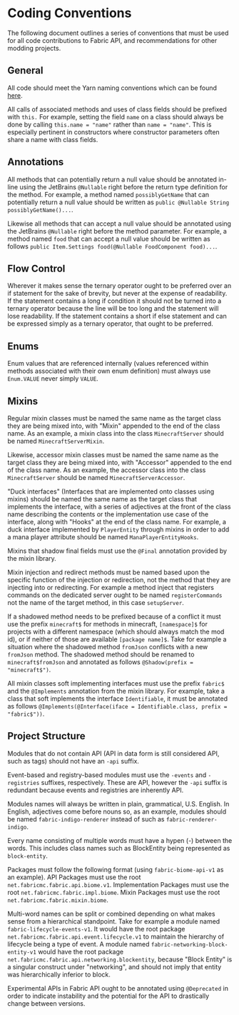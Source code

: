 # Coding Conventions

The following document outlines a series of conventions that must be used for all code contributions to Fabric API, and recommendations for other modding projects.

## General

All code should meet the Yarn naming conventions which can be found [here](https://github.com/FabricMC/yarn/blob/20w21a/CONVENTIONS.md).

All calls of associated methods and uses of class fields should be prefixed with `this.` For example, setting the field `name` on a class should always be done by calling `this.name = "name"` rather than `name = "name"`. This is especially pertinent in constructors where constructor parameters often share a name with class fields.

## Annotations

All methods that can potentially return a null value should be annotated in-line using the JetBrains `@Nullable` right before the return type definition for the method. For example, a method named `possiblyGetName` that can potentially return a null value should be written as `public @Nullable String possiblyGetName()...`.

Likewise all methods that can accept a null value should be annotated using the JetBrains `@Nullable` right before the method parameter. For example, a method named `food` that can accept a null value should be written as follows `public Item.Settings food(@Nullable FoodComponent food)...`.

## Flow Control

Wherever it makes sense the ternary operator ought to be preferred over an if statement for the sake of brevity, but never at the expense of readability. If the statement contains a long if condition it should not be turned into a ternary operator because the line will be too long and the statement will lose readability. If the statement contains a short if else statement and can be expressed simply as a ternary operator, that ought to be preferred.

## Enums

Enum values that are referenced internally (values referenced within methods associated with their own enum definition) must always use `Enum.VALUE` never simply `VALUE`.

## Mixins

Regular mixin classes must be named the same name as the target class they are being mixed into, with "Mixin" appended to the end of the class name. As an example, a mixin class into the class `MinecraftServer` should be named `MinecraftServerMixin`.

Likewise, accessor mixin classes must be named the same name as the target class they are being mixed into, with "Accessor" appended to the end of the class name. As an example, the accessor class into the class `MinecraftServer` should be named `MinecraftServerAccessor`.

"Duck interfaces" (Interfaces that are implemented onto classes using mixins) should be named the same name as the target class that implements the interface, with a series of adjectives at the front of the class name describing the contents or the implementation use case of the interface, along with "Hooks" at the end of the class name. For example, a duck interface implemented by `PlayerEntity` through mixins in order to add a mana player attribute should be named `ManaPlayerEntityHooks`.

Mixins that shadow final fields must use the `@Final` annotation provided by the mixin library.

Mixin injection and redirect methods must be named based upon the specific function of the injection or redirection, not the method that they are injecting into or redirecting. For example a method inject that registers commands on the dedicated server ought to be named `registerCommands` not the name of the target method, in this case `setupServer`.

If a shadowed method needs to be prefixed because of a conflict it must use the prefix `minecraft$` for methods in minecraft, `[namespace]$` for projects with a different namespace (which should always match the mod id), or if neither of those are available `[package name]$`. Take for example a situation where the shadowed method `fromJson` conflicts with a new `fromJson` method. The shadowed method should be renamed to `minecraft$fromJson` and annotated as follows `@Shadow(prefix = "minecraft$")`.

All mixin classes soft implementing interfaces must use the prefix `fabric$` and the `@Implements` annotation from the mixin library. For example, take a class that soft implements the interface `Identifiable`, it must be annotated as follows `@Implements(@Interface(iface = Identifiable.class, prefix = "fabric$"))`.

## Project Structure

Modules that do not contain API (API in data form is still considered API, such as tags) should not have an `-api` suffix.

Event-based and registry-based modules must use the `-events` and `-registries` suffixes, respectively. These are API, however the `-api` suffix is redundant because events and registries are inherently API.

Modules names will always be written in plain, grammatical, U.S. English. In English, adjectives come before nouns so, as an example, modules should be named `fabric-indigo-renderer` instead of such as `fabric-renderer-indigo`.

Every name consisting of multiple words must have a hypen (-) between the words. This includes class names such as BlockEntity being represented as `block-entity`.

Packages must follow the following format (using `fabric-biome-api-v1` as an example). API Packages must use the root `net.fabricmc.fabric.api.biome.v1`. Implementation Packages must use the root `net.fabricmc.fabric.impl.biome`. Mixin Packages must use the root `net.fabricmc.fabric.mixin.biome`.

Multi-word names can be split or combined depending on what makes sense from a hierarchical standpoint. Take for example a module named `fabric-lifecycle-events-v1`. It would have the root package `net.fabricmc.fabric.api.event.lifecycle.v1` to maintain the hierarchy of lifecycle being a type of event. A module named `fabric-networking-block-entity-v1` would have the root package `net.fabricmc.fabric.api.networking.blockentity`, because "Block Entity" is a singular construct under "networking", and should not imply that entity was hierarchically inferior to block.

Experimental APIs in Fabric API ought to be annotated using `@Deprecated` in order to indicate instability and the potential for the API to drastically change between versions.

